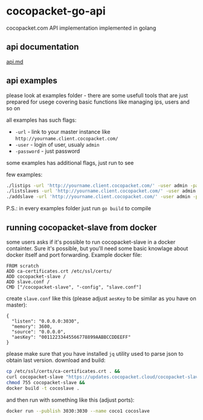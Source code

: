 # cocopacket-go-api
cocopacket.com API implementation implemented in golang

## api documentation
[api.md](api.md "API documentation")

## api examples
please look at examples folder - there are some usefull tools that are just prepared for usege covering basic functions like managing ips, users and so on

all examples has such flags:
* `-url` - link to your master instance like `http://yourname.client.cocopacket.com/`
* `-user` - login of user, usualy `admin`
* `-password` - just password

some examples has additional flags, just run to see

few examples:
```bash
./listips -url 'http://yourname.client.cocopacket.com/' -user admin -password helloWorld
./listslaves -url 'http://yourname.client.cocopacket.com/' -user admin -password helloWorld
./addslave -url 'http://yourname.client.cocopacket.com/' -user admin -password helloWorld 1.1.1.1 3030 NEWSLAVE
```

P.S.: in every examples folder just run `go build` to compile

## running cocopacket-slave from docker
some users asks if it's possible to run cocopacket-slave in a docker containter. Sure it's possible, but you'll need some basic knowlage about docker itself and port forwarding. Example docker file:

```docker
FROM scratch
ADD ca-certificates.crt /etc/ssl/certs/
ADD cocopacket-slave /
ADD slave.conf /
CMD ["/cocopacket-slave", "-config", "slave.conf"]
```

create `slave.conf` like this (please adjust `aesKey` to be similar as you have on master):
```
{
  "listen": "0.0.0.0:3030",
  "memory": 3600,
  "source": "0.0.0.0",
  "aesKey": "00112233445566778899AABBCCDDEEFF"
}
```

please make sure that you have installed `jq` utility used to parse json to obtain last version. download and build:

```bash
cp /etc/ssl/certs/ca-certificates.crt . &&
curl cocopacket-slave "https://updates.cocopacket.cloud/cocopacket-slave/`curl -s https://updates.cocopacket.cloud/cocopacket-slave/linux-amd64.json  | jq -r .Version`/linux-amd64.gz" | gzip -dc > cocopacket-slave &&
chmod 755 cocopacket-slave &&
docker build -t cocoslave .
```

and then run with something like this (adjust ports):

```bash
docker run --publish 3030:3030 --name coco1 cocoslave

```